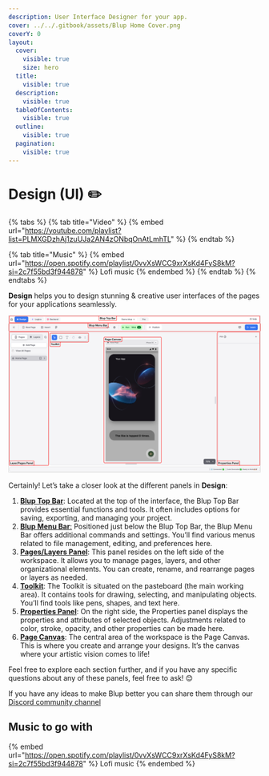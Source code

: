 ```yaml
---
description: User Interface Designer for your app.
cover: ../../.gitbook/assets/Blup Home Cover.png
coverY: 0
layout:
  cover:
    visible: true
    size: hero
  title:
    visible: true
  description:
    visible: true
  tableOfContents:
    visible: true
  outline:
    visible: true
  pagination:
    visible: true
---
```


# Design (UI) ✏️

{% tabs %}
{% tab title="Video" %}
{% embed url="https://youtube.com/playlist?list=PLMXGDzhAj1zuUJa2AN4zONbqOnAtLmhTL" %}
{% endtab %}

{% tab title="Music" %}
{% embed url="https://open.spotify.com/playlist/0vvXsWCC9xrXsKd4FyS8kM?si=2c7f55bd3f944878" %}
Lofi music
{% endembed %}
{% endtab %}
{% endtabs %}

**Design** helps you to design stunning & creative user interfaces of the pages for your applications seamlessly.

![Deign](<../../.gitbook/assets/Blup Design.png>)

Certainly! Let’s take a closer look at the different panels in **Design**:

1. [**Blup Top Bar**](blup-top-bar.md): Located at the top of the interface, the Blup Top Bar provides essential functions and tools. It often includes options for saving, exporting, and managing your project.
2. [**Blup Menu Bar**:](blup-menu-bar.md) Positioned just below the Blup Top Bar, the Blup Menu Bar offers additional commands and settings. You’ll find various menus related to file management, editing, and preferences here.
3. [**Pages/Layers Panel**](pages-layers-panel.md): This panel resides on the left side of the workspace. It allows you to manage pages, layers, and other organizational elements. You can create, rename, and rearrange pages or layers as needed.
4. [**Toolkit**](tools-section.md): The Toolkit is situated on the pasteboard (the main working area). It contains tools for drawing, selecting, and manipulating objects. You’ll find tools like pens, shapes, and text here.
5. [**Properties Panel**](properties-panel/): On the right side, the Properties panel displays the properties and attributes of selected objects. Adjustments related to color, stroke, opacity, and other properties can be made here.
6. [**Page Canvas**](page-canvas.md): The central area of the workspace is the Page Canvas. This is where you create and arrange your designs. It’s the canvas where your artistic vision comes to life!

Feel free to explore each section further, and if you have any specific questions about any of these panels, feel free to ask! 😊

If you have any ideas to make Blup better you can share them through our [Discord community channel](https://discord.com/channels/940632966093234176/965313562425823303)

## Music to go with

{% embed url="https://open.spotify.com/playlist/0vvXsWCC9xrXsKd4FyS8kM?si=2c7f55bd3f944878" %}
Lofi music
{% endembed %}

